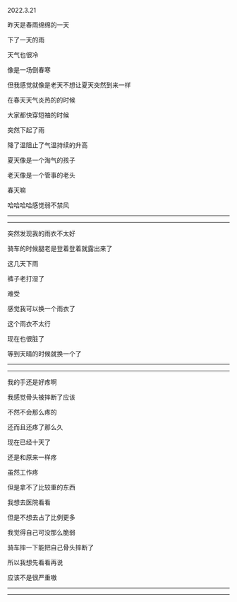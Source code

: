 2022.3.21

昨天是春雨绵绵的一天

下了一天的雨

天气也很冷

像是一场倒春寒

但我感觉就像是老天不想让夏天突然到来一样

在春天天气炎热的的时候

大家都快穿短袖的时候

突然下起了雨

降了温阻止了气温持续的升高

夏天像是一个淘气的孩子

老天像是一个管事的老头

春天嘛

哈哈哈哈感觉弱不禁风

----------

---------

突然发现我的雨衣不太好

骑车的时候腿老是登着登着就露出来了

这几天下雨

裤子老打湿了

难受

感觉我可以换一个雨衣了

这个雨衣不太行

现在也很脏了

等到天晴的时候就换一个了

--------

------------------

我的手还是好疼啊

我感觉骨头被摔断了应该

不然不会那么疼的

还而且还疼了那么久

现在已经十天了

还是和原来一样疼

虽然工作疼

但是拿不了比较重的东西

我想去医院看看

但是不想去占了比例更多

我觉得自己可没那么脆弱

骑车摔一下能把自己骨头摔断了

所以我想先看看再说

应该不是很严重嗷

--------------

----------------

